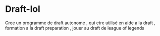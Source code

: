 # Draft-lol
Cree un programme de draft autonome , qui etre utilisé en aide a la draft , formation a la draft preparation , jouer au draft de league of legends
